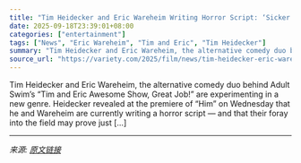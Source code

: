 ```yaml
---
title: "Tim Heidecker and Eric Wareheim Writing Horror Script: ‘Sicker Than Most People Are Going to Want to Watch’"
date: 2025-09-18T23:39:01+08:00
categories: ["entertainment"]
tags: ["News", "Eric Wareheim", "Tim and Eric", "Tim Heidecker"]
summary: "Tim Heidecker and Eric Wareheim, the alternative comedy duo behind Adult Swim&#8217;s &#8220;Tim and Eric Awesome Show, Great Job!&#8221; are experimenting in a new genre. Heidecker revealed at the pr"
source_url: "https://variety.com/2025/film/news/tim-heidecker-eric-wareheim-writing-horror-script-1236523628/"
---
```


Tim Heidecker and Eric Wareheim, the alternative comedy duo behind Adult Swim&#8217;s &#8220;Tim and Eric Awesome Show, Great Job!&#8221; are experimenting in a new genre. Heidecker revealed at the premiere of &#8220;Him&#8221; on Wednesday that he and Wareheim are currently writing a horror script — and that their foray into the field may prove just [&#8230;]

---

*来源: [原文链接](https://variety.com/2025/film/news/tim-heidecker-eric-wareheim-writing-horror-script-1236523628/)*
